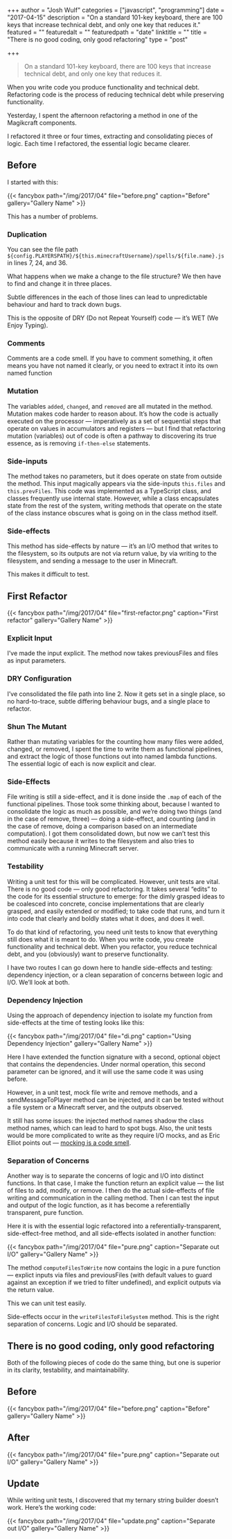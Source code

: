 +++
author = "Josh Wulf"
categories = ["javascript", "programming"]
date = "2017-04-15"
description = "On a standard 101-key keyboard, there are 100 keys that increase technical debt, and only one key that reduces it."
featured = ""
featuredalt = ""
featuredpath = "date"
linktitle = ""
title = "There is no good coding, only good refactoring"
type = "post"

+++

> On a standard 101-key keyboard, there are 100 keys that increase technical debt, and only one key that reduces it.

When you write code you produce functionality and technical debt. Refactoring code is the process of reducing technical debt while preserving functionality.

Yesterday, I spent the afternoon refactoring a method in one of the Magikcraft components.

I refactored it three or four times, extracting and consolidating pieces of logic. Each time I refactored, the essential logic became clearer.

## Before

I started with this:

{{< fancybox path="/img/2017/04" file="before.png" caption="Before" gallery="Gallery Name" >}}

This has a number of problems.

### Duplication

You can see the file path `${config.PLAYERSPATH}/${this.minecraftUsername}/spells/${file.name}.js` in lines 7, 24, and 36.

What happens when we make a change to the file structure? We then have to find and change it in three places. 

Subtle differences in the each of those lines can lead to unpredictable behaviour and hard to track down bugs.

This is the opposite of DRY (Do not Repeat Yourself) code — it’s WET (We Enjoy Typing).

### Comments

Comments are a code smell. If you have to comment something, it often means you have not named it clearly, or you need to extract it into its own named function

### Mutation

The variables `added`, `changed`, and `removed` are all mutated in the method. Mutation makes code harder to reason about. It’s how the code is actually executed on the processor — imperatively as a set of sequential steps that operate on values in accumulators and registers — but I find that refactoring mutation (variables) out of code is often a pathway to discovering its true essence, as is removing `if-then-else` statements.

### Side-inputs

The method takes no parameters, but it does operate on state from outside the method. This input magically appears via the side-inputs `this.files` and `this.prevFiles`. This code was implemented as a TypeScript class, and classes frequently use internal state. However, while a class encapsulates state from the rest of the system, writing methods that operate on the state of the class instance obscures what is going on in the class method itself.

### Side-effects

This method has side-effects by nature — it’s an I/O method that writes to the filesystem, so its outputs are not via return value, by via writing to the filesystem, and sending a message to the user in Minecraft.

This makes it difficult to test.

## First Refactor

{{< fancybox path="/img/2017/04" file="first-refactor.png" caption="First refactor" gallery="Gallery Name" >}}

### Explicit Input

I’ve made the input explicit. The method now takes previousFiles and files as input parameters.

### DRY Configuration

I’ve consolidated the file path into line 2. Now it gets set in a single place, so no hard-to-trace, subtle differing behaviour bugs, and a single place to refactor.

### Shun The Mutant

Rather than mutating variables for the counting how many files were added, changed, or removed, I spent the time to write them as functional pipelines, and extract the logic of those functions out into named lambda functions. The essential logic of each is now explicit and clear.

### Side-Effects

File writing is still a side-effect, and it is done inside the `.map` of each of the functional pipelines. Those took some thinking about, because I wanted to consolidate the logic as much as possible, and we’re doing two things (and in the case of remove, three) — doing a side-effect, and counting (and in the case of remove, doing a comparison based on an intermediate computation). I got them consolidated down, but now we can’t test this method easily because it writes to the filesystem and also tries to communicate with a running Minecraft server.

### Testability

Writing a unit test for this will be complicated. However, unit tests are vital. There is no good code — only good refactoring. It takes several “edits” to the code for its essential structure to emerge: for the dimly grasped ideas to be coalesced into concrete, concise implementations that are clearly grasped, and easily extended or modified; to take code that runs, and turn it into code that clearly and boldly states what it does, and does it well.

To do that kind of refactoring, you need unit tests to know that everything still does what it is meant to do. When you write code, you create functionality and technical debt. When you refactor, you reduce technical debt, and you (obviously) want to preserve functionality.

I have two routes I can go down here to handle side-effects and testing: dependency injection, or a clean separation of concerns between logic and I/O. We’ll look at both.

### Dependency Injection

Using the approach of dependency injection to isolate my function from side-effects at the time of testing looks like this:

{{< fancybox path="/img/2017/04" file="di.png" caption="Using Dependency Injection" gallery="Gallery Name" >}}

Here I have extended the function signature with a second, optional object that contains the dependencies. Under normal operation, this second parameter can be ignored, and it will use the same code it was using before.

However, in a unit test, mock file write and remove methods, and a sendMessageToPlayer method can be injected, and it can be tested without a file system or a Minecraft server, and the outputs observed.

It still has some issues: the injected method names shadow the class method names, which can lead to hard to spot bugs. Also, the unit tests would be more complicated to write as they require I/O mocks, and as Eric Elliot points out — [mocking is a code smell](https://medium.com/javascript-scene/mocking-is-a-code-smell-944a70c90a6a).

### Separation of Concerns

Another way is to separate the concerns of logic and I/O into distinct functions. In that case, I make the function return an explicit value — the list of files to add, modify, or remove. I then do the actual side-effects of file writing and communication in the calling method. Then I can test the input and output of the logic function, as it has become a referentially transparent, pure function.

Here it is with the essential logic refactored into a referentially-transparent, side-effect-free method, and all side-effects isolated in another function:

{{< fancybox path="/img/2017/04" file="pure.png" caption="Separate out I/O" gallery="Gallery Name" >}}

The method `computeFilesToWrite` now contains the logic in a pure function — explict inputs via files and previousFiles (with default values to guard against an exception if we tried to filter undefined), and explicit outputs via the return value.

This we can unit test easily.

Side-effects occur in the `writeFilesToFileSystem` method. This is the right separation of concerns. Logic and I/O should be separated.

## There is no good coding, only good refactoring

Both of the following pieces of code do the same thing, but one is superior in its clarity, testability, and maintainability.

## Before

{{< fancybox path="/img/2017/04" file="before.png" caption="Before" gallery="Gallery Name" >}}

## After 

{{< fancybox path="/img/2017/04" file="pure.png" caption="Separate out I/O" gallery="Gallery Name" >}}

## Update 

While writing unit tests, I discovered that my ternary string builder doesn’t work. Here’s the working code:

{{< fancybox path="/img/2017/04" file="update.png" caption="Separate out I/O" gallery="Gallery Name" >}}
